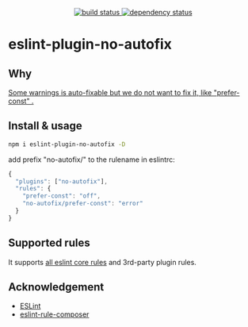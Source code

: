 <p align="center">
  <a href="https://ci.appveyor.com/api/projects/status/v562l6v4h098dvtf?svg=true">
    <img src="https://ci.appveyor.com/api/projects/status/v562l6v4h098dvtf?svg=true"
         alt="build status">
  </a>
  <a href="https://david-dm.org/tplss/node">
    <img src="https://david-dm.org/aladdin-add/eslint-plugin-autofix/status.svg"
         alt="dependency status">
  </a>
</p>

# eslint-plugin-no-autofix

## Why

[Some warnings is auto-fixable but we do not want to fix it, like "prefer-const" .](https://github.com/Microsoft/vscode-eslint/issues/208)

## Install & usage

```bash
npm i eslint-plugin-no-autofix -D
```

add prefix "no-autofix/" to the rulename in eslintrc:

```js
{
  "plugins": ["no-autofix"],
  "rules": {
    "prefer-const": "off",
    "no-autofix/prefer-const": "error"
  }
}
```

## Supported rules

It supports [all eslint core rules](https://eslint.org/docs/rules/) and 3rd-party plugin rules.

## Acknowledgement

+ [ESLint](https://eslint.org)
+ [eslint-rule-composer](https://github.com/not-an-aardvark/eslint-rule-composer)
